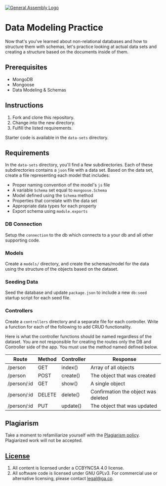 [![General Assembly Logo](https://camo.githubusercontent.com/1a91b05b8f4d44b5bbfb83abac2b0996d8e26c92/687474703a2f2f692e696d6775722e636f6d2f6b6538555354712e706e67)](https://generalassemb.ly/education/web-development-immersive)

# Data Modeling Practice

Now that's you've learned about non-relational databases and how to structure
them with schemas, let's practice looking at actual data sets and creating a
structure based on the documents inside of them.

## Prerequisites

- MongoDB
- Mongoose
- Data Modeling & Schemas

## Instructions

1. Fork and clone this repository.
2. Change into the new directory.
3. Fulfill the listed requirements.

Starter code is available in the `data-sets` directory. 

## Requirements

In the `data-sets` directory, you'll find a few subdirectories. Each of these
subdirectories contains a `json` file with a data set. Based on the data set,
create a file representing each model that includes:

- Proper naming convention of the model's `js` file
- A variable `Schema` set equal to `mongoose.Schema`
- Model defined using the `Schema` method
- Properties that correlate with the data set
- Appropriate data types for each property
- Export schema using `module.exports`

### DB Connection

Setup the `connection` to the db which connects to a your db and all other supporting code. 

### Models
Create a `models/` directory, and create the schemas/model for the data using the structure of the objects based on the dataset. 

### Seeding Data

Seed the database and update `package.json` to include a new `db:seed` startup script for each seed file.

### Controllers 

Create a `controllers` directory and a separate file for each controller. Write a function for each of the following to add CRUD functionality. 

Here is what the controller functions should be named regardless of the dataset.  You are not responsible for creating the routes only the DB and Controller side of the app.  You must use the method named defined below. 


| Route | Method | Controller | Response         |
| ------ | ------ | --------- | ---------------- |
| /person | GET    | index()     | Array of all objects |
| /person  | POST   | create()    | The object that was created   |
| /person/:id | GET    | show() |  A single object          |
| /person/:id  | DELETE | delete() | Confirmation the object was deleted   |
| /person/:id  | PUT    |update() |  The object that was updated   |

## Plagiarism

Take a moment to refamiliarize yourself with the
[Plagiarism policy](https://git.generalassemb.ly/DC-WDI/Administrative/blob/master/plagiarism.md).
Plagiarized work will not be accepted.

## [License](LICENSE)

1.  All content is licensed under a CC­BY­NC­SA 4.0 license.
1.  All software code is licensed under GNU GPLv3. For commercial use or
    alternative licensing, please contact legal@ga.co.

